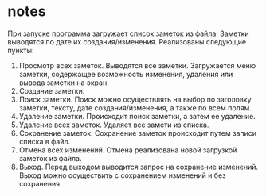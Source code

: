 # notes

При запуске программа загружает список заметок из файла. Заметки выводятся по дате их создания/изменения.
Реализованы следующие пункты:
1. Просмотр всех заметок.
   Выводятся все заметки. Загружается меню заметки, содержащее возможность изменения, удаления или вывода заметки на экран.
2. Создание заметки.
3. Поиск заметки.
   Поиск можно осуществлять на выбор по заголовку заметки, тексту, дате создания/изменения, а также по всем полям.
4. Удаление заметки.
   Происходит поиск заметки, а затем ее удаление.
5. Удаление всех заметок.
   Удаляет все замети из списка.
6. Сохранение заметок.
   Сохранение заметок происходит путем записи списка в файл.
7. Отмена всех изменений.
   Отмена реализована новой загрузкой заметок из файла.
8. Выход.
   Перед выходом выводится запрос на сохранение изменений. Выход можно осуществить с сохранением изменений и без сохранения.
   
